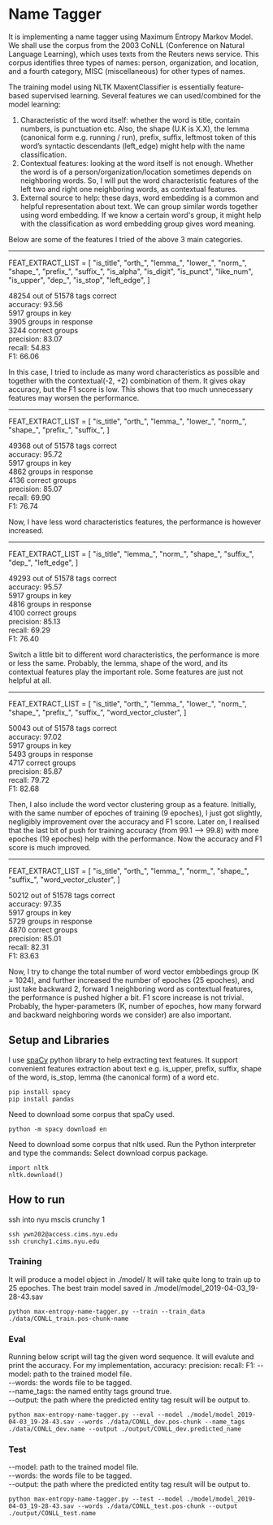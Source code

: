 # Name Tagger
It is implementing a name tagger using Maximum Entropy Markov Model. We shall use the corpus from the 2003 CoNLL (Conference on Natural Language Learning), which uses texts from the Reuters news service. This corpus identifies three types of names: person, organization, and location, and a fourth category, MISC (miscellaneous) for other types of names.

The training model using NLTK MaxentClassifier is essentially feature-based supervised learning. Several features we can used/combined for the model learning:
1. Characteristic of the word itself: whether the word is title, contain numbers, is punctuation etc. Also, the shape (U.K is X.X), the lemma (canonical form e.g. running / run), prefix, suffix, leftmost token of this word’s syntactic descendants (left_edge) might help with the name classification.
2. Contextual features: looking at the word itself is not enough. Whether the word is of a person/organization/location sometimes depends on neighboring words. So, I will put the word characteristic features of the left two and right one neighboring words, as contextual features.
3. External source to help: these days, word embedding is a common and helpful representation about text. We can group similar words together using word embedding. If we know a certain word's group, it might help with the classification as word embedding group gives word meaning.

Below are some of the features I tried of the above 3 main categories.  

***
FEAT_EXTRACT_LIST = [
  "is_title",
  "orth_",
  "lemma_",
  "lower_",
  "norm_",
  "shape_",
  "prefix_",
  "suffix_",
  "is_alpha",
  "is_digit",
  "is_punct",
  "like_num",
  "is_upper",
  "dep_",
  "is_stop",
  "left_edge",
]

48254 out of 51578 tags correct  
  accuracy: 93.56  
5917 groups in key  
3905 groups in response  
3244 correct groups  
  precision: 83.07    
  recall:    54.83   
  F1:        66.06   

In this case, I tried to include as many word characteristics as possible and together with the contextual(-2, +2) combination of them. It gives okay accuracy, but the F1 score is low. This shows that too much unnecessary features may worsen the performance.

***
FEAT_EXTRACT_LIST = [
  "is_title",
  "orth_",
  "lemma_",
  "lower_",
  "norm_",
  "shape_",
  "prefix_",
  "suffix_",
]

49368 out of 51578 tags correct  
  accuracy: 95.72  
5917 groups in key  
4862 groups in response  
4136 correct groups  
  precision: 85.07  
  recall:    69.90   
  F1:        76.74   

Now, I have less word characteristics features, the performance is however increased.

***
FEAT_EXTRACT_LIST = [
  "is_title",
  "lemma_",
  "norm_",
  "shape_",
  "suffix_",
  "dep_",
  "left_edge",
]

49293 out of 51578 tags correct  
  accuracy: 95.57  
5917 groups in key  
4816 groups in response  
4100 correct groups  
  precision: 85.13  
  recall:    69.29  
  F1:        76.40  

Switch a little bit to different word characteristics, the performance is more or less the same. Probably, the lemma, shape of the word, and its contextual features play the important role. Some features are just not helpful at all.

***
FEAT_EXTRACT_LIST = [
  "is_title",
  "orth_",
  "lemma_",
  "lower_",
  "norm_",
  "shape_",
  "prefix_",
  "suffix_",
  "word_vector_cluster",
]

50043 out of 51578 tags correct  
  accuracy: 97.02  
5917 groups in key  
5493 groups in response  
4717 correct groups  
  precision: 85.87  
  recall:    79.72  
  F1:        82.68  

Then, I also include the word vector clustering group as a feature. Initially, with the same number of epoches of training (9 epoches), I just got slightly, negligibly improvement over the accuracy and F1 score.
Later on, I realised that the last bit of push for training accuracy (from 99.1 --> 99.8) with more epoches (19 epoches) help with the performance. Now the accuracy and F1 score is much improved.

***
FEAT_EXTRACT_LIST = [
  "is_title",
  "orth_",
  "lemma_",
  "norm_",
  "shape_",
  "suffix_",
  "word_vector_cluster",
]

50212 out of 51578 tags correct  
  accuracy: 97.35  
5917 groups in key  
5729 groups in response  
4870 correct groups  
  precision: 85.01  
  recall:    82.31  
  F1:        83.63  

Now, I try to change the total number of word vector embbedings group (K = 1024), and further increased the number of epoches (25 epoches), and just take backward 2, forward 1 neighboring word as contextual features, the performance is pushed higher a bit. F1 score increase is not trivial. Probably, the hyper-parameters (K, number of epoches, how many forward and backward neighboring words we consider) are also important.


## Setup and Libraries
I use [spaCy](https://spacy.io/) python library to help extracting text features. It support convenient features extraction about text e.g. is_upper, prefix, suffix, shape of the word, is_stop, lemma (the canonical form) of a word etc.
```
pip install spacy
pip install pandas
```

Need to download some corpus that spaCy used.
```
python -m spacy download en
```

Need to download some corpus that nltk used.
Run the Python interpreter and type the commands:
Select download corpus package.
```
import nltk
nltk.download()
```

## How to run
ssh into nyu mscis crunchy 1
```
ssh ywn202@access.cims.nyu.edu
ssh crunchy1.cims.nyu.edu
```

### Training
It will produce a model object in ./model/
It will take quite long to train up to 25 epoches. The best train model saved in ./model/model_2019-04-03_19-28-43.sav
```
python max-entropy-name-tagger.py --train --train_data ./data/CONLL_train.pos-chunk-name
```

### Eval
Running below script will tag the given word sequence. It will evalute and print the accuracy. 
For my implementation, 
accuracy: 
precision: 
recall: 
F1: 
--model: path to the trained model file.   
--words: the words file to be tagged.   
--name_tags: the named entity tags ground true.   
--output: the path where the predicted entity tag result will be output to.  
```
python max-entropy-name-tagger.py --eval --model ./model/model_2019-04-03_19-28-43.sav --words ./data/CONLL_dev.pos-chunk --name_tags ./data/CONLL_dev.name --output ./output/CONLL_dev.predicted_name
```

### Test
--model: path to the trained model file.  
--words: the words file to be tagged.  
--output: the path where the predicted entity tag result will be output to.  
```
python max-entropy-name-tagger.py --test --model ./model/model_2019-04-03_19-28-43.sav --words ./data/CONLL_test.pos-chunk --output ./output/CONLL_test.name
```